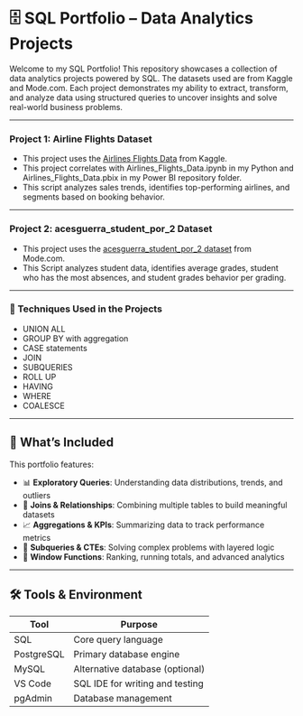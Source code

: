 # 🗄️ SQL Portfolio – Data Analytics Projects

Welcome to my SQL Portfolio! This repository showcases a collection of data analytics projects powered by SQL. The datasets used are from Kaggle and Mode.com. Each project demonstrates my ability to extract, transform, and analyze data using structured queries to uncover insights and solve real-world business problems.

---

### Project 1: Airline Flights Dataset
- This project uses the [Airlines Flights Data](https://www.kaggle.com/datasets/rohitgrewal/airlines-flights-data) from Kaggle.
- This project correlates with Airlines_Flights_Data.ipynb in my Python and Airlines_Flights_Data.pbix  in my Power BI repository folder.
- This script analyzes sales trends, identifies top-performing airlines, and segments based on booking behavior.

---
### Project 2: acesguerra_student_por_2 Dataset 
- This project uses the [acesguerra_student_por_2 dataset](https://app.mode.com/editor/crnldmm/reports/eef2d386da65/queries/1231415a261d) from Mode.com.
- This Script analyzes student data, identifies average grades, student who has the most absences, and student grades behavior per grading.
---

### 🌟 Techniques Used in the Projects
- UNION ALL
- GROUP BY with aggregation
- CASE statements
- JOIN
- SUBQUERIES
- ROLL UP
- HAVING
- WHERE
- COALESCE

--- 

## 📌 What’s Included

This portfolio features:

- 📊 **Exploratory Queries**: Understanding data distributions, trends, and outliers
- 🔗 **Joins & Relationships**: Combining multiple tables to build meaningful datasets
- 📈 **Aggregations & KPIs**: Summarizing data to track performance metrics
- 🧠 **Subqueries & CTEs**: Solving complex problems with layered logic
- 🧮 **Window Functions**: Ranking, running totals, and advanced analytics

---

## 🛠️ Tools & Environment

| Tool        | Purpose                          |
|-------------|----------------------------------|
| SQL         | Core query language              |
| PostgreSQL  | Primary database engine          |
| MySQL       | Alternative database (optional)  |
| VS Code     | SQL IDE for writing and testing  |
| pgAdmin     | Database management              |



